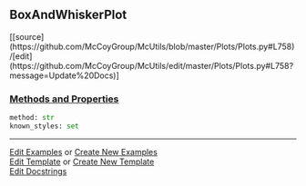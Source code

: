 ## <a id="McUtils.Plots.Plots.BoxAndWhiskerPlot">BoxAndWhiskerPlot</a> 
<div class="docs-source-link" markdown="1">
[[source](https://github.com/McCoyGroup/McUtils/blob/master/Plots/Plots.py#L758)/[edit](https://github.com/McCoyGroup/McUtils/edit/master/Plots/Plots.py#L758?message=Update%20Docs)]
</div>



<div class="collapsible-section">
 <div class="collapsible-section collapsible-section-header" markdown="1">
 
### <a class="collapse-link" data-toggle="collapse" href="#methods">Methods and Properties</a> <a class="float-right" data-toggle="collapse" href="#methods"><i class="fa fa-chevron-down"></i></a>

 </div>
 <div class="collapsible-section collapsible-section-body collapse" id="methods" markdown="1">

```python
method: str
known_styles: set
```


 </div>
</div>




___

[Edit Examples](https://github.com/McCoyGroup/McUtils/edit/gh-pages/ci/examples/McUtils/Plots/Plots/BoxAndWhiskerPlot.md) or 
[Create New Examples](https://github.com/McCoyGroup/McUtils/new/gh-pages/?filename=ci/examples/McUtils/Plots/Plots/BoxAndWhiskerPlot.md) <br/>
[Edit Template](https://github.com/McCoyGroup/McUtils/edit/gh-pages/ci/docs/McUtils/Plots/Plots/BoxAndWhiskerPlot.md) or 
[Create New Template](https://github.com/McCoyGroup/McUtils/new/gh-pages/?filename=ci/docs/templates/McUtils/Plots/Plots/BoxAndWhiskerPlot.md) <br/>
[Edit Docstrings](https://github.com/McCoyGroup/McUtils/edit/master/Plots/Plots.py#L758?message=Update%20Docs)